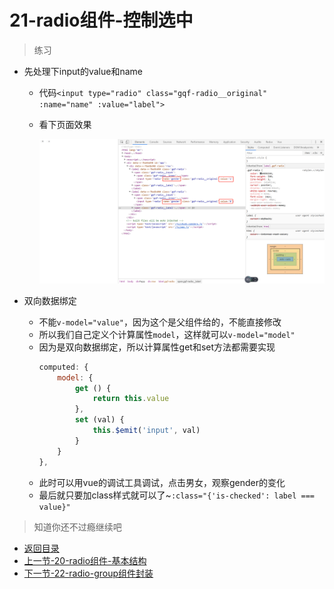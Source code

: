 # 21-radio组件-控制选中

> 练习
* 先处理下input的value和name
    * 代码`<input type="radio" class="gqf-radio__original" :name="name" :value="label">`
    * 看下页面效果

        ![](./images/处理input的name和value.jpg)

* 双向数据绑定
    * 不能`v-model="value"`，因为这个是父组件给的，不能直接修改
    * 所以我们自己定义个计算属性`model`，这样就可以`v-model="model"`
    * 因为是双向数据绑定，所以计算属性get和set方法都需要实现
        ```js
        computed: {
            model: {
                get () {
                    return this.value
                },
                set (val) {
                    this.$emit('input', val)
                }
            }
        },        
        ``` 
    * 此时可以用vue的调试工具调试，点击男女，观察gender的变化
    * 最后就只要加class样式就可以了~`:class="{'is-checked': label === value}"`          

> 知道你还不过瘾继续吧       

* [返回目录](../../README.md)
* [上一节-20-radio组件-基本结构](../20-radio组件-基本结构/radio组件-基本结构.md)
* [下一节-22-radio-group组件封装](../22-radio-group组件封装/radio-group组件封装.md)